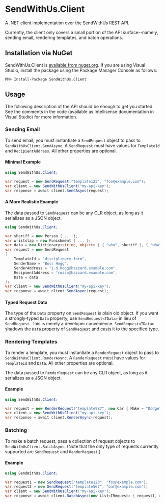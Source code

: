 SendWithUs.Client
=================

A .NET client implementation over the SendWithUs REST API.

Currently, the client only covers a small portion of the API surface--namely, sending email, rendering templates, and batch operations.

## Installation via NuGet

SendWithUs.Client is [available from nuget.org](https://www.nuget.org/packages/SendWithUs.Client/). If you are using 
Visual Studio, install the package using the Package Manager Console as follows: 

```
PM> Install-Package SendWithUs.Client
```

## Usage

The following  description of the  API should be enough to get you started. See the comments in the code (available as
Intellisense documentation in Visual Studio) for more information.

### Sending Email

To send email, you must instantiate a `SendRequest` object to pass to `SendWithUsClient.SendAsync`. A `SendRequest` must 
have values for `TemplateId` and `RecipientAddress`. All other properties are optional.

#### Minimal Example

```csharp
using SendWithUs.Client;

var request = new SendRequest("template123", "foo@example.com");
var client = new SendWithUsClient("my-api-key");
var response = await client.SendAsync(request);
```

#### A More Realistic Example

The data passed to `SendRequest` can be any CLR object, as long as it serializes as a JSON object.

```csharp
using SendWithUs.Client;

var sheriff = new Person { ... };
var wristslap = new Punishment { ... };
var data = new Dictionary<string, object> { { "who", sheriff }, { "what", wristslap } };
var request = new SendRequest
{
    TemplateId = "disciplinary-form",
    SenderName = "Boss Hogg",
    SenderAddress = "j.d.hogg@hazzard.example.com",
    RecipientAddress = "rosco@hazzard.example.com",
    Data = data
};
var client = new SendWithUsClient("my-api-key");
var response = await client.SendAsync(request);
```

#### Typed Request Data

The type of the `Data` property on `SendRequest` is plain old object. If you want a strongly-typed `Data` property, use
`SendRequest<TData>` in lieu of `SendRequest`. This is merely a developer convenience. `SendRequest<TData>` shadows the 
`Data` property of `SendRequest` and casts it to the specified type.

### Rendering Templates

To render a template, you must instantiate a `RenderRequest` object to pass to `SendWithUsClient.RenderAsync`. A 
`RenderRequest` must have values for `TemplateId` and `Data`. All other properties are optional.

The data passed to `RenderRequest` can be any CLR object, as long as it serializes as a JSON object.

#### Example

```csharp
using SendWithUs.Client;

var request = new RenderRequest("template987", new Car { Make = "Dodge", Model = "Charger", Year = "1969" });
var client = new SendWithUsClient("my-api-key");
var response = await client.RenderAsync(request);
```

### Batching

To make a batch request, pass a collection of request objects to `SendWithUsClient.BatchAsync`. (Note that the only type
of requests currently supported are `SendRequest` and `RenderRequest`.)

#### Example

```csharp
using SendWithUs.Client;

var request1 = new SendRequest("template123", "foo@example.com");
var request2 = new SendRequest("template567", "bar@example.com");
var client = new SendWithUsClient("my-api-key");
var response = await client.BatchAsync(new List<IRequest> { request1, request2 });
```
